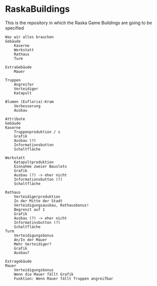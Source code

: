 RaskaBuildings
=========

This is the repository in which the Raska Game Buildings are going to be specified


	Was wir alles brauchen
	Gebäude
    	Kaserne
    	Werkstatt
    	Rathaus
    	Turm

	ExtraGebäude
	    Mauer
	    
	Truppen
	    Angreifer
	    Verteidiger
	    Katapult
	
	Blumen (Eufloria)-Kram
	    Verbesserung
	    Ausbau

	Attribute
	Gebäude
	Kaserne
		Truppenproduktion / s
	  	Grafik
	  	Ausbau (?)
	  	Informationsbutton
	  	Schaltfläche
	  	
	Werkstatt
		Katapultproduktion
		Einnahme zweier Bauslots
		Grafik
		Ausbau (?) -> eher nicht
		Informationsbutton (?)
		Schaltfläche
		
	Rathaus
		Verteidigerproduktion
		In der Mitte der Stadt
		Verteidigungsausbau, Rathausbonus!
		Begrenzt auf 1
		Grafik
		Ausbau (?) -> eher nicht
		Informatinsbutton (?)
		Schaltfläche
	Turm
		Verteidigungsbonus
		An/In der Mauer
		Mehr Verteidiger?
		Grafik
		Ausbau?
		
	Extragebäude
	Mauer
		Verteidigungsbonus
		Wenn die Mauer fällt Grafik
		Funktion: Wenn Mauer fällt Truppen angreifbar
		
	
	  
